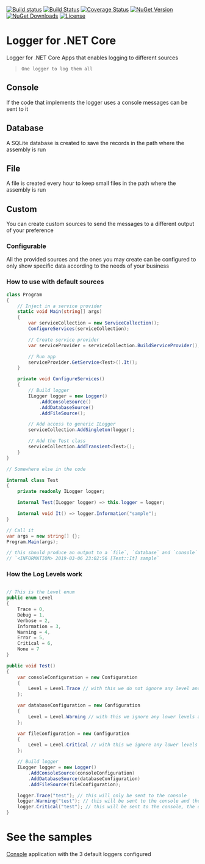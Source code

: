 [![Build status](https://ci.appveyor.com/api/projects/status/qgv3t8hq7c5i659h/branch/master?svg=true)](https://ci.appveyor.com/project/B1tF8er/bit-logger/branch/master)
[![Build Status](https://travis-ci.com/B1tF8er/bit-logger.svg?branch=master)](https://travis-ci.com/B1tF8er/bit-logger)
[![Coverage Status](https://coveralls.io/repos/github/B1tF8er/bit-logger/badge.svg?branch=master)](https://coveralls.io/github/B1tF8er/bit-logger?branch=master)
[![NuGet Version](https://img.shields.io/nuget/v/Bit.Logger.svg)](https://www.nuget.org/packages/Bit.Logger)
[![NuGet Downloads](https://img.shields.io/nuget/dt/Bit.Logger.svg)](https://www.nuget.org/packages/Bit.Logger)
[![License](https://img.shields.io/github/license/B1tF8er/bit-logger.svg?style=flat-square)](https://github.com/B1tF8er/bit-logger/blob/master/LICENSE)

# Logger for .NET Core

Logger for .NET Core Apps that enables logging to different sources

> `One logger to log them all`

## Console

If the code that implements the logger uses a console messages can be sent to it

## Database

A SQLite database is created to save the records in the path where the assembly is run

## File

A file is created every hour to keep small files in the path where the assembly is run

## Custom

You can create custom sources to send the messages to a different output of your preference

### Configurable

All the provided sources and the ones you may create can be configured to only show specific data according to the needs of your business

### How to use with default sources

```csharp
class Program
{
    // Inject in a service provider
    static void Main(string[] args)
    {
        var serviceCollection = new ServiceCollection();
        ConfigureServices(serviceCollection);

        // Create service provider
        var serviceProvider = serviceCollection.BuildServiceProvider();

        // Run app
        serviceProvider.GetService<Test>().It();
    }

    private void ConfigureServices()
    {
        // Build logger
        ILogger logger = new Logger()
            .AddConsoleSource()
            .AddDatabaseSource()
            .AddFileSource();

        // Add access to generic ILogger
        serviceCollection.AddSingleton(logger);

        // Add the Test class
        serviceCollection.AddTransient<Test>();
    }
}

// Somewhere else in the code

internal class Test
{
    private readonly ILogger logger;

    internal Test(ILogger logger) => this.logger = logger;

    internal void It() => logger.Information("sample");
}

// Call it
var args = new string[] {};
Program.Main(args);

// this should produce an output to a `file`, `database` and `console` and display a message like this
// `<INFORMATION> 2019-03-06 23:02:56 [Test::It] sample`
```

### How the Log Levels work

```csharp

// This is the Level enum
public enum Level
{
    Trace = 0,
    Debug = 1,
    Verbose = 2,
    Information = 3,
    Warning = 4,
    Error = 5,
    Critical = 6,
    None = 7
}

public void Test()
{
    var consoleConfiguration = new Configuration
    {
        Level = Level.Trace // with this we do not ignore any level and log all messages
    };

    var databaseConfiguration = new Configuration
    {
        Level = Level.Warning // with this we ignore any lower levels and only log Warning messages
    };

    var fileConfiguration = new Configuration
    {
        Level = Level.Critical // with this we ignore any lower levels and only log Critical messages 
    };

    // Build logger
    ILogger logger = new Logger()
        .AddConsoleSource(consoleConfiguration)
        .AddDatabaseSource(databaseConfiguration)
        .AddFileSource(fileConfiguration);

    logger.Trace("test"); // this will only be sent to the console
    logger.Warning("test"); // this will be sent to the console and the database
    logger.Critical("test"); // this will be sent to the console, the database and the file
}
```


# See the samples
[Console](https://github.com/B1tF8er/bit-logger/tree/master/samples/Default.Loggers) application with the 3 default loggers configured
